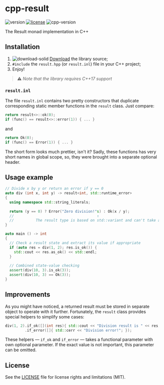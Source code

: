 # cpp-result

![version](https://img.shields.io/badge/version-0.1-brightgreen)
[![license](https://img.shields.io/badge/license-MIT-blue)](LICENSE.md)
![cpp-version](https://img.shields.io/badge/C%2B%2B-≥17-blue)

The Result monad implementation in C++

## Installation
1. ![download-solid](https://user-images.githubusercontent.com/54913619/76699933-4a559500-66c3-11ea-978a-48808ab0f852.png) [Download]() the library source;
2. `#include` the `result.hpp` (or `result.inl`) file in your C++ project;
3. Enjoy!

> ⚠️ *Note that the library requires C++17 support*

### `result.inl`
The file `result.inl` contains two pretty constructors that duplicate corresponding static member functions in the `result` class. Just compare:

```C++
return result<>::ok(0);
if (func() == result<>::error(1)) { ... }
```
and
```C++
return Ok(0);
if (func() == Error(1)) { ... }
```

The short form looks much prettier, isn't it? Sadly, these functions has very short names in global scope, so, they were brought into a separate optional header.

## Usage example
```C++
// Divide x by y or return an error if y == 0
auto div (int x, int y) -> result<int, std::runtime_error>
{
  using namespace std::string_literals;
  
  return (y == 0) ? Error("Zero division!"s) : Ok(x / y);
  //                                      ↑
  //          The result type is based on std::variant and can't take arrays
}

auto main () -> int
{
  // Check a result state and extract its value if appropriate
  if (auto res = div(1, 2); res.is_ok()) {
    std::cout << res.as_ok() << std::endl;
  }
  
  // Combined state-value checking
  assert(div(10, 3).is_ok(3));
  assert(div(10, 3) == Ok(3));
}
```

## Improvements
As you might have noticed, a returned result must be stored in separate object to operate with it further. Fortunately, the `result` class provides special helpers to simplify some cases:
```C++
div(1, 2).if_ok([](int res){ std::cout << "Division result is " << res; })
         .if_error([]{ std::cerr << "Division error!"; });
```
These helpers — `if_ok` and `if_error` — takes a functional parameter with own optional parameter. If the exact value is not important, this parameter can be omitted.

## License
See the [LICENSE](LICENSE.md) file for license rights and limitations (MIT).
